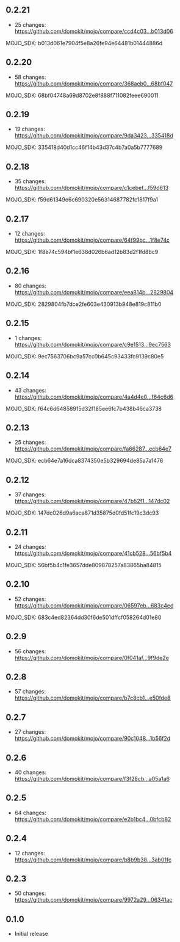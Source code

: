 ## 0.2.21

  - 25 changes: https://github.com/domokit/mojo/compare/ccd4c03...b013d06

  MOJO_SDK: b013d061e7904f5e8a26fe94e64481b01444886d

## 0.2.20

  - 58 changes: https://github.com/domokit/mojo/compare/368aeb0...68bf047

  MOJO_SDK: 68bf04748a69d8702e8f888f711082feee690011

## 0.2.19

  - 19 changes: https://github.com/domokit/mojo/compare/9da3423...335418d

  MOJO_SDK: 335418d40d1cc46f14b43d37c4b7a0a5b7777689

## 0.2.18

  - 35 changes: https://github.com/domokit/mojo/compare/c1cebef...f59d613

  MOJO_SDK: f59d61349e6c690320e56314687782fc1817f9a1

## 0.2.17

  - 12 changes: https://github.com/domokit/mojo/compare/64f99bc...1f8e74c

  MOJO_SDK: 1f8e74c594bf1e638d026b6ad12b83d2f1fd8bc9

## 0.2.16

  - 80 changes: https://github.com/domokit/mojo/compare/eea814b...2829804

  MOJO_SDK: 2829804fb7dce2fe603e430913b948e819c811b0

## 0.2.15

  - 1 changes: https://github.com/domokit/mojo/compare/c9e1513...9ec7563

  MOJO_SDK: 9ec7563706bc9a57cc0b645c93433fc9139c80e5

## 0.2.14

  - 43 changes: https://github.com/domokit/mojo/compare/4a4d4e0...f64c6d6

  MOJO_SDK: f64c6d64858915d32f185ee6fc7b438b46ca3738

## 0.2.13

  - 25 changes: https://github.com/domokit/mojo/compare/fa66287...ecb64e7

  MOJO_SDK: ecb64e7a16dca8374350e5b329694de85a7a1476

## 0.2.12

  - 37 changes: https://github.com/domokit/mojo/compare/47b52f1...147dc02

  MOJO_SDK: 147dc026d9a6aca871d35875d0fd51fc19c3dc93

## 0.2.11

  - 24 changes: https://github.com/domokit/mojo/compare/41cb528...56bf5b4

  MOJO_SDK: 56bf5b4c1fe3657dde809878257a83865ba84815

## 0.2.10

  - 52 changes: https://github.com/domokit/mojo/compare/06597eb...683c4ed

  MOJO_SDK: 683c4ed82364dd30f6de501dffcf058264d01e80

## 0.2.9

  - 56 changes: https://github.com/domokit/mojo/compare/0f041af...9f9de2e

## 0.2.8

  - 57 changes: https://github.com/domokit/mojo/compare/b7c8cb1...e50fde8

## 0.2.7

  - 27 changes: https://github.com/domokit/mojo/compare/90c1048...1b56f2d

## 0.2.6

  - 40 changes: https://github.com/domokit/mojo/compare/f3f28cb...a05a1a6

## 0.2.5

  - 64 changes: https://github.com/domokit/mojo/compare/e2b1bc4...0bfcb82

## 0.2.4

  - 12 changes: https://github.com/domokit/mojo/compare/b8b9b38...3ab01fc

## 0.2.3

  - 50 changes: https://github.com/domokit/mojo/compare/9972a29...06341ac

## 0.1.0

  - Initial release
